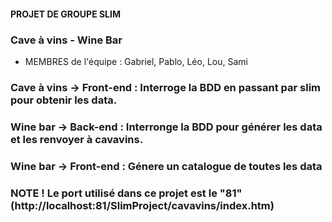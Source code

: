 #### PROJET DE GROUPE SLIM #####
### Cave à vins - Wine Bar ###


* MEMBRES de l'équipe : Gabriel, Pablo, Léo, Lou, Sami


### Cave à vins -> Front-end : Interroge la BDD en passant par slim pour obtenir les data.

### Wine bar -> Back-end : Interronge la BDD pour générer les data et les renvoyer à cavavins.
### Wine bar -> Front-end : Génere un catalogue de toutes les data


### NOTE ! Le port utilisé dans ce projet est le "81" (http://localhost:81/SlimProject/cavavins/index.htm) 

